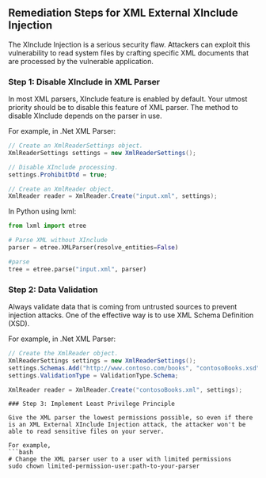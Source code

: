 

## Remediation Steps for XML External XInclude Injection

The XInclude Injection is a serious security flaw. Attackers can exploit this vulnerability to read system files by crafting specific XML documents that are processed by the vulnerable application. 

### Step 1: Disable XInclude in XML Parser 

In most XML parsers, XInclude feature is enabled by default. Your utmost priority should be to disable this feature of XML parser. The method to disable XInclude depends on the parser in use. 

For example, in .Net XML Parser: 
```csharp
// Create an XmlReaderSettings object.
XmlReaderSettings settings = new XmlReaderSettings();

// Disable XInclude processing.
settings.ProhibitDtd = true;

// Create an XmlReader object. 
XmlReader reader = XmlReader.Create("input.xml", settings);
```
In Python using lxml:
```python
from lxml import etree

# Parse XML without XInclude
parser = etree.XMLParser(resolve_entities=False)

#parse
tree = etree.parse("input.xml", parser)
```
### Step 2: Data Validation

Always validate data that is coming from untrusted sources to prevent injection attacks. One of the effective way is to use XML Schema Definition (XSD). 

For example, in .Net XML Parser: 
```csharp
// Create the XmlReader object.
XmlReaderSettings settings = new XmlReaderSettings();
settings.Schemas.Add("http://www.contoso.com/books", "contosoBooks.xsd");
settings.ValidationType = ValidationType.Schema;

XmlReader reader = XmlReader.Create("contosoBooks.xml", settings);
```
```
### Step 3: Implement Least Privilege Principle

Give the XML parser the lowest permissions possible, so even if there is an XML External XInclude Injection attack, the attacker won't be able to read sensitive files on your server. 

For example,
```bash
# Change the XML parser user to a user with limited permissions 
sudo chown limited-permission-user:path-to-your-parser 
```